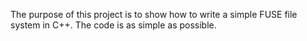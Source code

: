 The purpose of this project is to show how to write a simple FUSE file system in C++. The code is as simple as possible.